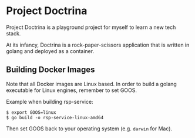 # Project Doctrina

Project Doctrina is a playground project for myself to learn a new tech stack.

At its infancy, Doctrina is a rock-paper-scissors application that is written in golang and deployed as a container.

## Building Docker Images

Note that all Docker images are Linux based. In order to build a golang executable for Linux engines, remember to set GOOS.

Example when building rsp-service: 

```
$ export GOOS=linux
$ go build -o rsp-service-linux-amd64
```

Then set GOOS back to your operating system (e.g. ```darwin``` for Mac).

